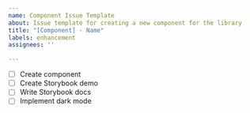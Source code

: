 ```yaml
---
name: Component Issue Template
about: Issue template for creating a new component for the library
title: "[Component] - Name"
labels: enhancement
assignees: ''

---
```


- [ ] Create component
- [ ] Create Storybook demo
- [ ] Write Storybook docs
- [ ] Implement dark mode
